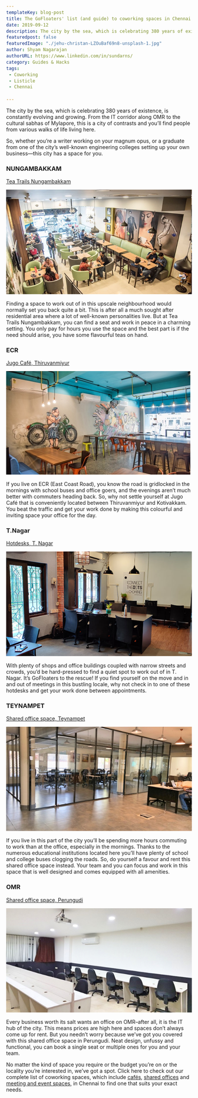 ```yaml
---
templateKey: blog-post
title: The GoFloaters' list (and guide) to coworking spaces in Chennai
date: 2019-09-12
description: The city by the sea, which is celebrating 380 years of existence, is constantly evolving and growing. From the IT corridor along OMR to the cultural sabhas of Mylapore, this is a city of contrasts and you’ll find people from various walks of life living here.
featuredpost: false
featuredImage: "./jehu-christan-LZOuBaf69n8-unsplash-1.jpg"
author: Shyam Nagarajan
authorURL: https://www.linkedin.com/in/sundarns/
category: Guides & Hacks
tags:
 - Coworking
 - Listicle
 - Chennai

---
```


<!--StartFragment-->

The city by the sea, which is celebrating 380 years of existence, is constantly evolving and growing. From the IT corridor along OMR to the cultural sabhas of Mylapore, this is a city of contrasts and you’ll find people from various walks of life living here.

So, whether you’re a writer working on your magnum opus, or a graduate from one of the city’s well-known engineering colleges setting up your own business—this city has a space for you.

### NUNGAMBAKKAM

[Tea Trails Nungambakkam](https://app.gofloaters.com/#/home/explore/spacedetail/-LYRoLHtLYXNAZZDnU_0)

![TeaTrailsNungambakkam](./TeaTrailsNungambakkam.jpg)

Finding a space to work out of in this upscale neighbourhood would normally set you back quite a bit. This is after all a much sought after residential area where a lot of well-known personalities live. But at Tea Trails Nungambakkam, you can find a seat and work in peace in a charming setting. You only pay for hours you use the space and the best part is if the need should arise, you have some flavourful teas on hand.

### ECR

[Jugo Café, Thiruvanmiyur](https://app.gofloaters.com/#/home/explore/spacedetail/-LSsQB6X4US3t_Kg7-e1)

![Jugo](./Jugo.jpg)

If you live on ECR (East Coast Road), you know the road is gridlocked in the mornings with school buses and office goers, and the evenings aren’t much better with commuters heading back. So, why not settle yourself at Jugo Café that is conveniently located between Thiruvanmiyur and Kotivakkam. You beat the traffic and get your work done by making this colourful and inviting space your office for the day.

### T.Nagar

[Hotdesks, T. Nagar](https://app.gofloaters.com/#/home/explore/spacedetail/-LhqAZ3qFUR0WKktmMkd)

![Hotdesks-T.Nagar](./Hotdesks-T.Nagar_.jpg)

With plenty of shops and office buildings coupled with narrow streets and crowds, you’d be hard-pressed to find a quiet spot to work out of in T. Nagar. It’s GoFloaters to the rescue! If you find yourself on the move and in and out of meetings in this bustling locale, why not check in to one of these hotdesks and get your work done between appointments.

### TEYNAMPET

[Shared office space, Teynampet](https://app.gofloaters.com/#/home/explore/spacedetail/-Ll1xC_bU6EvaOQ4AP4Q)

![Shared-office-space-Teynampet](./Shared-office-space-Teynampet.jpg)

If you live in this part of the city you’ll be spending more hours commuting to work than at the office, especially in the mornings. Thanks to the numerous educational institutions located here you’ll have plenty of school and college buses clogging the roads. So, do yourself a favour and rent this shared office space instead. Your team and you can focus and work in this space that is well designed and comes equipped with all amenities.

### OMR

[Shared office space, Perungudi](https://app.gofloaters.com/#/home/explore/spacedetail/-LBkG3ezRzMV9bi3PnDw)

![shared-office-space-Perengudi](./shared-office-space-Perengudi.jpg)

Every business worth its salt wants an office on OMR–after all, it is the IT hub of the city. This means prices are high here and spaces don’t always come up for rent. But you needn’t worry because we’ve got you covered with this shared office space in Perungudi. Neat design, unfussy and functional, you can book a single seat or multiple ones for you and your team.

No matter the kind of space you require or the budget you’re on or the locality you’re interested in, we’ve got a spot. Click here to check out our complete list of coworking spaces, which include [cafés](https://www.gofloaters.com/cafe-coworking/), [shared offices](https://www.gofloaters.com/shared-office-space/) and [meeting and event spaces](https://www.gofloaters.com/meeting-rooms/), in Chennai to find one that suits your exact needs.

<!--EndFragment-->
